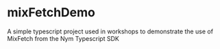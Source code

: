 # mixFetchDemo
A simple typescript project used in workshops to demonstrate the use of MixFetch from the Nym Typescript SDK
